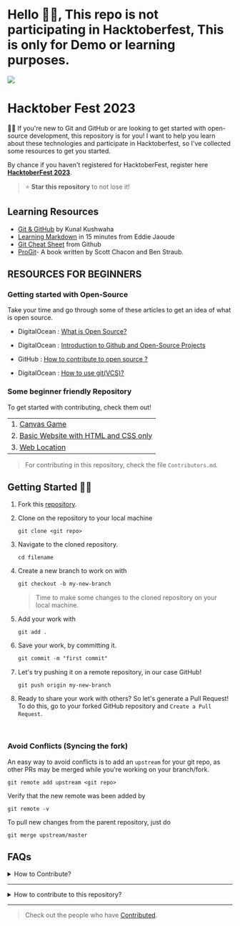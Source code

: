 # Hello 👋🏻, This repo is not participating in Hacktoberfest, This is only for Demo or learning purposes.

<img src="image/Hfest.png">

# Hacktober Fest 2023
👋🏻 If you're new to Git and GitHub or are looking to get started with open-source development, this repository is for you! I want to help you learn about these technologies and participate in Hacktoberfest, so I've collected some resources to get you started.

By chance if you haven't registered for HacktoberFest, register here **[HacktoberFest 2023](https://hacktoberfest.com/)**.

> ⭐ **Star this repository** to not lose it!

## **Learning Resources**

- [Git & GitHub](https://www.youtube.com/watch?v=apGV9Kg7ics) by Kunal Kushwaha
- [Learning Markdown](https://www.youtube.com/watch?v=OXZ77HvL_Yg) in 15 minutes from Eddie Jaoude
- [Git Cheat Sheet](https://training.github.com/downloads/github-git-cheat-sheet.pdf) from Github
- [ProGit](https://github.com/harshit-paneri/HacktoberFest_2023/blob/main/resources/progit.pdf)- A book written by Scott Chacon and Ben Straub.

## RESOURCES FOR BEGINNERS

### Getting started with Open-Source

Take your time and go through some of these articles to get an idea of what is open source.

* DigitalOcean : [What is Open Source?](https://www.digitalocean.com/community/tutorials/what-is-open-source)

* DigitalOcean : [Introduction to Github and Open-Source Projects](https://www.digitalocean.com/community/tutorial_series/an-introduction-to-open-source)

* GitHub : [How to contribute to open source ?](https://opensource.guide/how-to-contribute/)

* DigitalOcean : [How to use git(VCS)?](https://www.digitalocean.com/community/cheatsheets/how-to-use-git-a-reference-guide)

### **Some beginner friendly Repository**

To get started with contributing, check them out!

||
|:-|
|1. [Canvas Game](https://github.com/harshit-paneri/canvas-game)|
|2. [Basic Website with HTML and CSS only](https://github.com/Naman-sharma00100/Basic_website_HTML_CSS_only)|
|3. [Web Location](https://github.com/harshit-paneri/Web-Location)|

> For contributing in this repository, check the file `Contributors.md`.

## Getting Started 🤩🤗

1. Fork this [repository](https://github.com/harshit-paneri/HacktoberFest_2023/fork).
2. Clone on the repository to your local machine

    ```
    git clone <git repo>
    ```

3. Navigate to the cloned repository.
    ```
    cd filename
    ```

4. Create a new branch to work on with
    ```markdown
    git checkout -b my-new-branch
    ```

    >  Time to make some changes to the cloned repository on your local machine.

5. Add your work with
    ```
    git add .
    ```

6. Save your work, by committing it.
    ```markdown
    git commit -m "first commit"
    ```

7. Let's try pushing it on a remote repository, in our case GitHub!
    ```
    git push origin my-new-branch
    ```

8. Ready to share your work with others? So let's generate a Pull Request!
    To do this, go to your forked GitHub repository and `Create a Pull Request`.

<br>

### Avoid Conflicts (Syncing the fork)

An easy way to avoid conflicts is to add an `upstream` for your git repo, as other PRs may be merged while you're working on your branch/fork.

```
git remote add upstream <git repo>
```

Verify that the new remote was been added by
```
git remote -v
```

To pull new changes from the parent repository, just do

```
git merge upstream/master
```

## FAQs

<details >
<summary>How to Contribute?</summary>
Try updating an existing feature or adding a new feature !!

Still no idea? Check out the issues in a GitHub repository to see some work you can do.
</details>

<hr>
<details>
<summary>How to contribute to this repository?</summary>
If you are getting started with contributing, you just need to add some details in <code>Contributors.md</code>, in the same format as the others.
</details>
<hr>

>Check out the people who have [Contributed](https://harshit-paneri.github.io/HacktoberFest_2023/Contributors).
